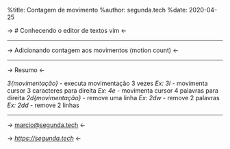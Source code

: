 %title: Contagem de movimento
%author: segunda.tech
%date: 2020-04-25

-> # Conhecendo o editor de textos vim <-

-------------------------------------------------

-> Adicionando contagem aos movimentos (motion count) <-

-------------------------------------------------

-> Resumo <-

*3{movimentação}*  - executa movimentação 3 vezes 
*Ex: 3l*           - movimenta cursor 3 caracteres para direita
*Ex: 4e*           - movimenta cursor 4 palavras para direita
*2d{movimentação}* - remove uma linha
*Ex: 2dw*          - remove 2 palavras
*Ex: 2dd*          - remove 2 linhas

-------------------------------------------------

-> marcio@segunda.tech <-

-> *https://segunda.tech* <-
